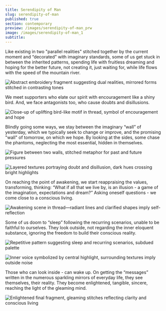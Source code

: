 ```yaml
---
title: Serendipity of Man
slug: serendipity-of-man
published: true
section: contemporary
preview: /images/serendipity-of-man_prw
image: /images/serendipity-of-man_1
subtitle:
---
```


Like existing in two "parallel realities" stitched together by the current moment and “decorated” with imaginary standards, some of us get stuck in between the inherited patterns, spending life with fruitless dreaming and hoping for the better future, not creating it, just waiting for, while life flows with the speed of the mountain river.

![Abstract embroidery fragment suggesting dual realities, mirrored forms stitched in contrasting tones](/images/serendipity-of-man_2)

We meet supporters who elate our spirit with encouragement like a shiny bird. And, we face antagonists too, who cause doubts and disillusions.

![Close-up of uplifting bird-like motif in thread, symbol of encouragement and hope](/images/serendipity-of-man_3)

Blindly going some ways, we stay between the imaginary “wall” of yesterday, which we typically seek to change or improve, and the promising "wall" of tomorrow, on which we hope. By looking at the sides, some chase the phantoms, neglecting the most essential, hidden in themselves.

![Figure between two walls, stitched metaphor for past and future pressures](/images/serendipity-of-man_4)

![Layered textures portraying doubt and disillusion, dark hues crossing bright highlights](/images/serendipity-of-man_5)

On reaching the point of awakening, we start reappraising the values, transforming, thinking: “What if all that we live by, is an illusion - a game of the imagination, expectations and dream?” Asking oneself questions - we come close to a conscious living.

![Awakening scene in thread—radiant lines and clarified shapes imply self-reflection](/images/serendipity-of-man_6)

Some of us doom to “sleep” following the recurring scenarios, unable to be faithful to ourselves. They look outside, not regarding the inner eloquent substance, ignoring the freedom to build their conscious reality.

![Repetitive pattern suggesting sleep and recurring scenarios, subdued palette](/images/serendipity-of-man_7)

![Inner voice symbolized by central highlight, surrounding textures imply outside noise](/images/serendipity-of-man_8)

Those who can look inside - can wake up. On getting the “messages” written in the numerous sparkling mirrors of everyday life, they see themselves, their reality. They become enlightened, tangible, sincere, reaching the light of the gleaming mind.

![Enlightened final fragment, gleaming stitches reflecting clarity and conscious living](/images/serendipity-of-man_9)
